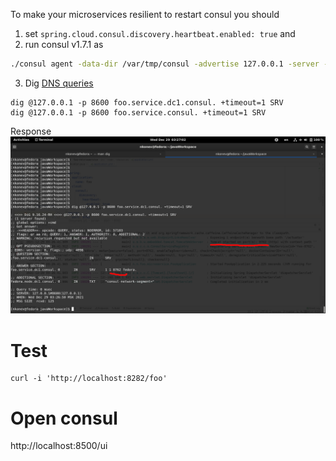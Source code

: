 To make your microservices resilient to restart consul you should 
1) set `spring.cloud.consul.discovery.heartbeat.enabled: true` and 
2) run consul v1.7.1 as
```bash
./consul agent -data-dir /var/tmp/consul -advertise 127.0.0.1 -server -bootstrap -ui
```
3) Dig [DNS queries](https://www.consul.io/docs/discovery/dns)
```
dig @127.0.0.1 -p 8600 foo.service.dc1.consul. +timeout=1 SRV
dig @127.0.0.1 -p 8600 foo.service.consul. +timeout=1 SRV
```
Response
![img](.markdown/dns.png)

# Test
```
curl -i 'http://localhost:8282/foo'
```

# Open consul
http://localhost:8500/ui